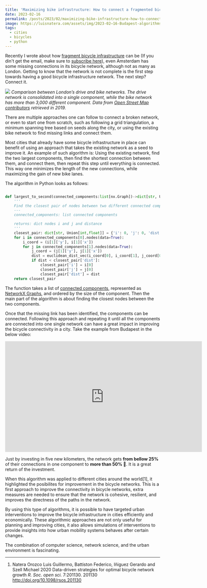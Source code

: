 ```yaml
---
title: 'Maximizing bike infrastructure: How to connect a fragmented bicycle network using python'
date: 2023-02-16
permalink: /posts/2023/02/maximizing-bike-infrastructure-how-to-connect-fragmented-bicycle-network-using-python/
image: https://luisnatera.com/assets/img/2023-02–16-Budapest-algorithms.gif
tags: 
  - cities
  - bicycles 
  - python
---
```


Recently I wrote about how [fragment bicycle infrastructure](https://buttondown.email/natera/archive/connected-or-fragmented-analyzing-the-state-of/) can be (If you din't get the email, make sure to [subscribe here](https://buttondown.email/natera)), even Amsterdam has some missing connections in its bicycle network, although not as many as London. Getting to know that the network is not complete is the first step towards having a good bicycle infrastructure network. The next step? Connect it.

![]({{site.imgsurl}}2023-02-16-London.png)
*Comparison between London’s drive and bike networks. The drive network is consolidated into a single component, while the bike network has more than 3,000 different component. Data from [Open Street Map contributors](https://openstreetmap.org) retrieved in 2019.*

There are multiple approaches one can follow to connect a broken network, or even to start one from scratch, such as following a grid triangulation, a minimum spanning tree based on seeds along the city, or using the existing bike network to find missing links and connect them.

Most cities that already have some bicycle infrastructure in place can benefit of using an approach that takes the existing network as a seed to improve it.
An example of such algorithm is: Using the existing network, find the two largest components, then find the shortest connection between them, and connect them, then repeat this step until everything is connected. This way one minimizes the length of the new connections, while maximizing the gain of new bike lanes.

The algorithm in Python looks as follows:

```python

def largest_to_second(connected_components:list[nx.Graph])->dict[str, Union[int,float]]:
    '''
    Find the closest pair of nodes between two different connected components.
    ---
    connected_components: list connected components

    returns: dict nodes i and j and distance
    '''
    closest_pair: dict[str, Union[int,float]] = {'i': 0, 'j': 0, 'dist': np.inf}
    for i in connected_components[0].nodes(data=True):
        i_coord = (i[1]['y'], i[1]['x'])
        for j in connected_components[1].nodes(data=True):
            j_coord = (j[1]['y'], j[1]['x'])
            dist = euclidean_dist_vec(i_coord[0], i_coord[1], j_coord[0], j_coord[1])
            if dist < closest_pair['dist']:
                closest_pair['i'] = i[0]
                closest_pair['j'] = j[0]
                closest_pair['dist'] = dist
    return closest_pair
```

The function takes a list of [connected components](https://en.wikipedia.org/wiki/Component_(graph_theory)), represented as [NetworkX Graphs](https://networkx.org/documentation/stable/reference/classes/graph.html), and ordered by the size of the component. Then the main part of the algorithm is about finding the closest nodes between the two components.

Once that the missing link has been identified, the components can be connected. Following this approach and repeating it until all the components are connected into one single network can have a great impact in improving the bicycle connectivity in a city. Take the example from Budapest in the below video:

<iframe src="https://player.vimeo.com/video/339035083" width="640" height="360" frameborder="0" allow="autoplay; fullscreen" allowfullscreen></iframe>

Just by investing in five new kilometers, the network gets **from bellow 25%** of their connections in one component to **more than 50% 🤯**. It is a great return of the investment.

When this algorithm was applied to different cities around the world[1], it highlighted the posibilites for improvement in the bicycle networks. This is a first approach to improve the connectivity in bicycle networks, extra measures are needed to ensure that the network is cohesive, resilient, and improves the directness of the paths in the network.

By using this type of algorithms, it is possible to have targeted urban interventions to improve the bicycle infrastructure in cities efficiently and economically. These algorithmic approaches are not only useful for planning and improving cities, it also allows simulations of interventions to provide insights into how urban mobility systems behaves after certain changes.

The combination of computer science, network science, and the urban environment is fascinating. 

---
1.    Natera Orozco Luis Guillermo, Battiston Federico, Iñiguez Gerardo and Szell Michael 2020 Data-driven strategies for optimal bicycle network growth *R. Soc. open sci.* 7:201130. 201130 http://doi.org/10.1098/rsos.201130
